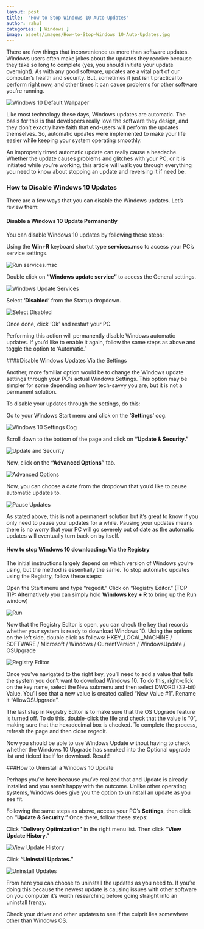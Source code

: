 ```yaml
---
layout: post
title:  "How to Stop Windows 10 Auto-Updates"
author: rahul
categories: [ Windows ]
image: assets/images/How-to-Stop-Windows 10-Auto-Updates.jpg
---
```

There are few things that inconvenience us more than software updates. Windows users often make jokes about the updates they receive because they take so long to complete (yes, you should initiate your update overnight). As with any good software, updates are a vital part of our computer’s health and security. But, sometimes it just isn’t practical to perform right now, and other times it can cause problems for other software you’re running.

![Windows 10 Default Wallpaper](/assets/images/windows_10_light_and_mirror_background-scaled.jpg)

Like most technology these days, Windows updates are automatic. The basis for this is that developers really love the software they design, and they don’t exactly have faith that end-users will perform the updates themselves. So, automatic updates were implemented to make your life easier while keeping your system operating smoothly.

An improperly timed automatic update can really cause a headache. Whether the update causes problems and glitches with your PC, or it is initiated while you’re working, this article will walk you through everything you need to know about stopping an update and reversing it if need be.

### How to Disable Windows 10 Updates

There are a few ways that you can disable the Windows updates. Let’s review them:

#### Disable a Windows 10 Update Permanently

You can disable Windows 10 updates by following these steps:

Using the **Win+R** keyboard shortut type **services.msc** to access your PC’s service settings.

![Run services.msc](/assets/images/Screenshot-2020-09-29-115751.png)

Double click on **“Windows update service”** to access the General settings.

![Windows Update Services](/assets/images/Screenshot-2020-09-29-115928.png)

Select **‘Disabled’** from the Startup dropdown.

![Select Disabled](/assets/images/Screenshot-2020-09-29-115310.png)

Once done, click ‘Ok’ and restart your PC.

Performing this action will permanently disable Windows automatic updates. If you’d like to enable it again, follow the same steps as above and toggle the option to ‘Automatic.’

####Disable Windows Updates Via the Settings

Another, more familiar option would be to change the Windows update settings through your PC’s actual Windows Settings. This option may be simpler for some depending on how tech-savvy you are, but it is not a permanent solution.

To disable your updates through the settings, do this:

Go to your Windows Start menu and click on the **‘Settings‘** cog.

![Windows 10 Settings Cog](/assets/images/Screenshot-26-2.png)

Scroll down to the bottom of the page and click on **“Update & Security.”**

![Update and Security](/assets/images/Screenshot-27-2.png)

Now, click on the **“Advanced Options”** tab.

![Advanced Options](/assets/images/Screenshot-28-1.png)

Now, you can choose a date from the dropdown that you’d like to pause automatic updates to.

![Pause Updates](/assets/images/Screenshot-29.png)

As stated above, this is not a permanent solution but it’s great to know if you only need to pause your updates for a while. Pausing your updates means there is no worry that your PC will go severely out of date as the automatic updates will eventually turn back on by itself.

#### How to stop Windows 10 downloading: Via the Registry

The initial instructions largely depend on which version of Windows you’re using, but the method is essentially the same. To stop automatic updates using the Registry, follow these steps:

Open the Start menu and type “regedit.” Click on “Registry Editor.” (TOP TIP: Alternatively you can simply hold **Windows key + R** to bring up the Run window)

![Run](/assets/images/Screenshot-2020-09-24-112055.png)

Now that the Registry Editor is open, you can check the key that records whether your system is ready to download Windows 10. Using the options on the left side, double click as follows: HKEY_LOCAL_MACHINE / SOFTWARE / Microsoft / Windows / CurrentVersion / WindowsUpdate / OSUpgrade

![Registry Editor](/assets/images/Screenshot-25-3.png)

Once you’ve navigated to the right key, you’ll need to add a value that tells the system you don’t want to download Windows 10. To do this, right-click on the key name, select the New submenu and then select DWORD (32-bit) Value. You’ll see that a new value is created called “New Value #1”. Rename it “AllowOSUpgrade”.

The last step in Registry Editor is to make sure that the OS Upgrade feature is turned off. To do this, double-click the file and check that the value is “0”, making sure that the hexadecimal box is checked. To complete the process, refresh the page and then close regedit.

Now you should be able to use Windows Update without having to check whether the Windows 10 Upgrade has sneaked into the Optional upgrade list and ticked itself for download. Result!

###How to Uninstall a Windows 10 Update

Perhaps you’re here because you’ve realized that and Update is already installed and you aren’t happy with the outcome. Unlike other operating systems, Windows does give you the option to uninstall an update as you see fit.

Following the same steps as above, access your PC’s **Settings**, then click on **“Update & Security.”** Once there, follow these steps:

Click **“Delivery Optimization”** in the right menu list. Then click **“View Update History.”**

![View Update History](/assets/images/Screenshot-30.png)

Click **“Uninstall Updates.”**

![Uninstall Updates](/assets/images/Screenshot-31-1.png)

From here you can choose to uninstall the updates as you need to. If you’re doing this because the newest update is causing issues with other software on you computer it’s worth researching before going straight into an uninstall frenzy.

Check your driver and other updates to see if the culprit lies somewhere other than Windows OS.